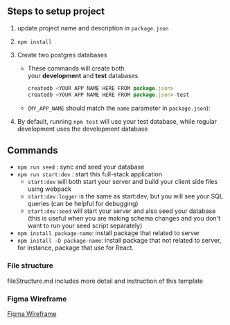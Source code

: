 ## Steps to setup project

1.  update project name and description in `package.json`
2.  `npm install`
3.  Create two postgres databases

    - These commands will create both your **development** and **test** databases

      ```jsx
      createdb <YOUR APP NAME HERE FROM package.json>
      createdb <YOUR APP NAME HERE FROM package.json>-test
      ```

    - (`MY_APP_NAME` should match the `name` parameter in `package.json`):

4.  By default, running `npm test` will use your test database, while regular development uses the development database

## Commands

- `npm run seed` : sync and seed your database
- `npm run start:dev` : start this full-stack application
  - `start:dev` will both start your server and build your client side files using webpack
  - `start:dev:logger` is the same as start:dev, but you will see your SQL queries (can be helpful for debugging)
  - `start:dev:seed` will start your server and also seed your database (this is useful when you are making schema changes and you don't want to run your seed script separately)
- `npm install package-name`: install package that related to server
- `npm install -D package-name`: install package that not related to server, for instance, package that use for React.

### File structure

fileStructure.md includes more detail and instruction of this template

### Figma Wireframe

[Figma Wireframe](https://www.figma.com/file/F9plwsERgQoIpaSZufk6Vs/Manananaam?node-id=0%3A1&t=Am8z6RWiUBZGN0Lk-0)
